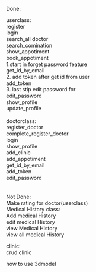 Done:<br>

userclass:<br>
    register<br>
    login<br>
    search_all doctor<br>
    search_comination<br>
    show_appotiment<br>
    book_appotiment<br>
    1.start in forget password feature<br>
    get_id_by_email<br>
    2. add token after get id from user<br>
    add_token<br>
    3. last stip edit password for<br> 
    edit_password<br>
    show_profile<br>
    update_profile<br>
<br>
doctorclass:<br>
    register_doctor<br>
    complete_register_doctor<br>
    login<br>
    show_profile<br>
    add_clinic<br>
    add_appotiment<br>
    get_id_by_email<br>
    add_token<br>
    edit_password<br>
<br>
<br>
Not Done:<br>
Make rating for doctor(userclass)<br>
Medical History class:<br>
Add medical History<br>
edit medical History<br>
view Medical History<br>
view all medical History<br>

clinic:<br>
crud clinic <br>

how to use 3dmodel<br>

